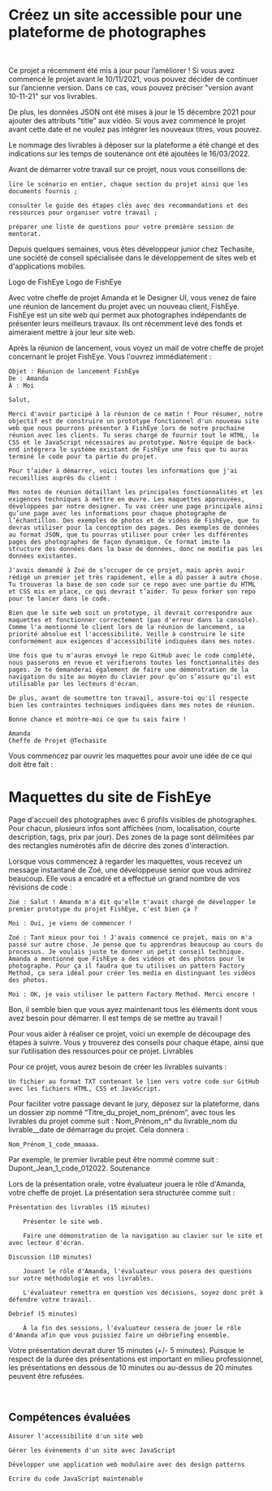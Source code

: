 # Créez un site accessible pour une plateforme de photographes

 

Ce projet a récemment été mis à jour pour l’améliorer ! Si vous avez commencé le projet avant le 10/11/2021, vous pouvez décider de continuer sur l’ancienne version. Dans ce cas, vous pouvez préciser "version avant 10-11-21" sur vos livrables.

De plus, les données JSON ont été mises à jour le 15 décembre 2021 pour ajouter des attributs "title" aux vidéo. Si vous avez commencé le projet avant cette date et ne voulez pas intégrer les nouveaux titres, vous pouvez.

Le nommage des livrables à déposer sur la plateforme a été changé et des indications sur les temps de soutenance ont été ajoutées le 16/03/2022.

Avant de démarrer votre travail sur ce projet, nous vous conseillons de:

    lire le scénario en entier, chaque section du projet ainsi que les documents fournis ;

    consulter le guide des étapes clés avec des recommandations et des ressources pour organiser votre travail ;

    préparer une liste de questions pour votre première session de mentorat.

Depuis quelques semaines, vous êtes développeur junior chez Techasite, une société de conseil spécialisée dans le développement de sites web et d'applications mobiles.

Logo de FishEye
Logo de FishEye

Avec votre cheffe de projet Amanda et le Designer UI, vous venez de faire une réunion de lancement du projet avec un nouveau client, FishEye. FishEye est un site web qui permet aux photographes indépendants de présenter leurs meilleurs travaux. Ils ont récemment levé des fonds et aimeraient mettre à jour leur site web. 

Après la réunion de lancement, vous voyez un mail de votre cheffe de projet concernant le projet FishEye. Vous l'ouvrez immédiatement :

    Objet : Réunion de lancement FishEye
    De : Amanda
    À : Moi

    Salut, 

    Merci d'avoir participé à la réunion de ce matin ! Pour résumer, notre objectif est de construire un prototype fonctionnel d'un nouveau site web que nous pourrons présenter à FishEye lors de notre prochaine réunion avec les clients. Tu seras chargé de fournir tout le HTML, le CSS et le JavaScript nécessaires au prototype. Notre équipe de back-end intégrera le système existant de FishEye une fois que tu auras terminé le code pour ta partie du projet.

    Pour t’aider à démarrer, voici toutes les informations que j'ai recueillies auprès du client :

    Mes notes de réunion détaillant les principales fonctionnalités et les exigences techniques à mettre en œuvre. Les maquettes approuvées, développées par notre designer. Tu vas créer une page principale ainsi qu’une page avec les informations pour chaque photographe de l’échantillon. Des exemples de photos et de vidéos de FishEye, que tu devras utiliser pour la conception des pages. Des exemples de données au format JSON, que tu pourras utiliser pour créer les différentes pages des photographes de façon dynamique. Ce format imite la structure des données dans la base de données, donc ne modifie pas les données existantes. 

    J'avais demandé à Zoé de s’occuper de ce projet, mais après avoir rédigé un premier jet très rapidement, elle a dû passer à autre chose. Tu trouveras la base de son code sur ce repo avec une partie du HTML et CSS mis en place, ce qui devrait t’aider. Tu peux forker son repo pour te lancer dans le code.

    Bien que le site web soit un prototype, il devrait correspondre aux maquettes et fonctionner correctement (pas d'erreur dans la console). Comme l'a mentionné le client lors de la réunion de lancement, sa priorité absolue est l'accessibilité. Veille à construire le site conformément aux exigences d'accessibilité indiquées dans mes notes.

    Une fois que tu m'auras envoyé le repo GitHub avec le code complété, nous passerons en revue et vérifierons toutes les fonctionnalités des pages. Je te demanderai également de faire une démonstration de la navigation du site au moyen du clavier pour qu’on s’assure qu'il est utilisable par les lecteurs d'écran.  

    De plus, avant de soumettre ton travail, assure-toi qu'il respecte bien les contraintes techniques indiquées dans mes notes de réunion.

    Bonne chance et montre-moi ce que tu sais faire !

    Amanda
    Cheffe de Projet @Techasite

Vous commencez par ouvrir les maquettes pour avoir une idée de ce qui doit être fait : 

# Maquettes du site de FishEye
Page d'accueil des photographes avec 6 profils visibles de photographes. Pour chacun, plusieurs infos sont affichées (nom, localisation, courte description, tags, prix par jour). Des zones de la page sont délimitées par des rectangles numérotés afin de décrire des zones d'interaction.

Lorsque vous commencez à regarder les maquettes, vous recevez un message instantané de Zoé, une développeuse senior que vous admirez beaucoup. Elle vous a encadré et a effectué un grand nombre de vos révisions de code :

    Zoé : Salut ! Amanda m'a dit qu'elle t'avait chargé de développer le premier prototype du projet FishEye, c'est bien ça ?

    Moi : Oui, je viens de commencer !

    Zoé : Tant mieux pour toi ! J'avais commencé ce projet, mais on m'a passé sur autre chose. Je pense que tu apprendras beaucoup au cours du processus. Je voulais juste te donner un petit conseil technique. Amanda a mentionné que FishEye a des vidéos et des photos pour le photographe. Pour ça il faudra que tu utilises un pattern Factory Method, ça sera idéal pour créer les media en distinguant les vidéos des photos.

    Moi : OK, je vais utiliser le pattern Factory Method. Merci encore !

Bon, il semble bien que vous ayez maintenant tous les éléments dont vous avez besoin pour démarrer.  Il est temps de se mettre au travail !

Pour vous aider à réaliser ce projet, voici un exemple de découpage des étapes à suivre. Vous y trouverez des conseils pour chaque étape, ainsi que sur l’utilisation des ressources pour ce projet.
Livrables

Pour ce projet, vous aurez besoin de créer les livrables suivants :

    Un fichier au format TXT contenant le lien vers votre code sur GitHub avec les fichiers HTML, CSS et JavaScript. 

Pour faciliter votre passage devant le jury, déposez sur la plateforme, dans un dossier zip nommé “Titre_du_projet_nom_prénom”, avec tous les livrables du projet comme suit : Nom_Prénom_n° du livrable_nom du livrable__date de démarrage du projet. Cela donnera :  

    Nom_Prénom_1_code_mmaaaa.

Par exemple, le premier livrable peut être nommé comme suit : Dupont_Jean_1_code_012022.
Soutenance

Lors de la présentation orale, votre évaluateur jouera le rôle d'Amanda, votre cheffe de projet. La présentation sera structurée comme suit : 

    Présentation des livrables (15 minutes) 

        Présenter le site web. 

        Faire une démonstration de la navigation au clavier sur le site et avec lecteur d'écran.

    Discussion (10 minutes) 

        Jouant le rôle d'Amanda, l'évaluateur vous posera des questions sur votre méthodologie et vos livrables.

        L'évaluateur remettra en question vos décisions, soyez donc prêt à défendre votre travail.

    Debrief (5 minutes)

        À la fin des sessions, l'évaluateur cessera de jouer le rôle d'Amanda afin que vous puissiez faire un débriefing ensemble. 

Votre présentation devrait durer 15 minutes (+/- 5 minutes). Puisque le respect de la durée des présentations est important en milieu professionnel, les présentations en dessous de 10 minutes ou au-dessus de 20 minutes peuvent être refusées. 

 
## Compétences évaluées

    Assurer l'accessibilité d'un site web

    Gérer les évènements d'un site avec JavaScript

    Développer une application web modulaire avec des design patterns

    Ecrire du code JavaScript maintenable

